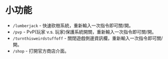 # 小功能

- `/lumberjack` - 快速砍樹系統，重新輸入一次指令即可關/開。
- `/pvp` - PvP(玩家 v.s. 玩家)保護系統開關，重新輸入一次指令即可關/開。
- `/turnthisweirdstuffoff` - 關閉遊戲側邊資訊欄，重新輸入一次指令即可關/開。
- `/shop` - 打開官方商店介面。